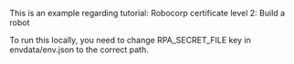 
This is an example regarding tutorial: Robocorp certificate level 2: Build a robot

To run this locally, you need to change RPA_SECRET_FILE key in envdata/env.json to the correct path.
